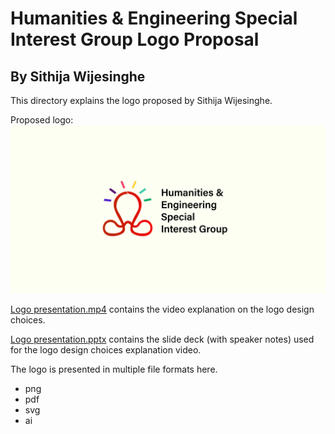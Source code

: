 # Humanities & Engineering Special Interest Group Logo Proposal

## By Sithija Wijesinghe

This directory explains the logo proposed by Sithija Wijesinghe.

Proposed logo:
![Logo](./Logo.png)

[Logo presentation.mp4](Logo%20presentation.mp4) contains the video explanation on the logo design choices.

[Logo presentation.pptx](Logo%20presentation.pptx) contains the slide deck (with speaker notes) used for the logo design choices explanation  video.

The logo is presented in multiple file formats here.
- png
- pdf
- svg
- ai
